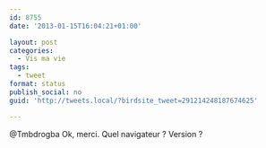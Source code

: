 ```yaml
---
id: 8755
date: '2013-01-15T16:04:21+01:00'

layout: post
categories:
  - Vis ma vie
tags:
  - tweet
format: status
publish_social: no
guid: 'http://tweets.local/?birdsite_tweet=291214248187674625'

---
```


@Tmbdrogba Ok, merci. Quel navigateur ? Version ?